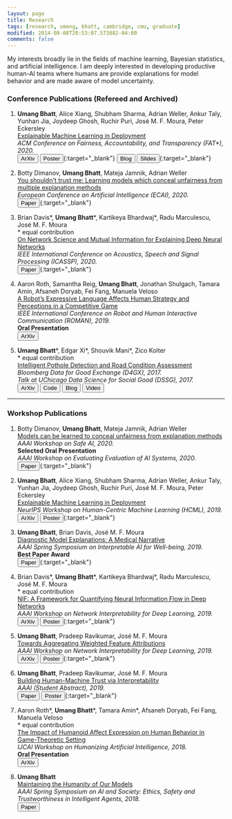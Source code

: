 ```yaml
---
layout: page
title: Research
tags: [research, umang, bhatt, cambridge, cmu, graduate]
modified: 2014-08-08T20:53:07.573882-04:00
comments: false
---
```


My interests broadly lie in the fields of machine learning, Bayesian statistics, and artificial intelligence.
I am deeply interested in developing productive human-AI teams where humans are provide explanations for model behavior and are made aware of model uncertainty. 

### Conference Publications (Refereed and Archived)

1. **Umang Bhatt**, Alice Xiang, Shubham Sharma, Adrian Weller, Ankur Taly, Yunhan Jia, Joydeep Ghosh, Ruchir Puri, Jos&eacute; M. F. Moura, Peter Eckersley  
[Explainable Machine Learning in Deployment]()   
*ACM Conference on Fairness, Accountability, and Transparency (FAT\*), 2020.*   
[<button type="button" class="btn btn-info">ArXiv</button>](https://arxiv.org/abs/1909.06342)
[<button type="button" class="btn btn-success">Poster</button>](/reports/hcml.pdf){:target="_blank"} 
[<button type="button" class="btn">Blog</button>](https://www.partnershiponai.org/xai-in-practice/)
[<button type="button" class="btn btn-warning">Slides</button>](/reports/fat_slides.pdf){:target="_blank"} 

1. Botty Dimanov, **Umang Bhatt**, Mateja Jamnik, Adrian Weller   
[You shouldn't trust me: Learning models which conceal unfairness from multiple explanation methods]()    
*European Conference on Artificial Intelligence (ECAI), 2020.*  
[<button type="button" class="btn btn-info">Paper</button>](/reports/ecai.pdf){:target="_blank"} 

1. Brian Davis\*, **Umang Bhatt**\*, Kartikeya Bhardwaj\*, Radu Marculescu, Jos&eacute; M. F. Moura   
\* equal contribution   
[On Network Science and Mutual Information for Explaining Deep Neural Networks]()   
*IEEE International Conference on Acoustics, Speech and Signal Processing (ICASSP), 2020.*   
[<button type="button" class="btn btn-info">Paper</button>](/reports/icassp_2020.pdf){:target="_blank"} 

1. Aaron Roth, Samantha Reig, **Umang Bhatt**, Jonathan Shulgach, Tamara Amin, Afsaneh Doryab, Fei Fang, Manuela Veloso   
[A Robot’s Expressive Language Affects Human Strategy and Perceptions in a Competitive Game]()    
*IEEE International Conference on Robot and Human Interactive Communication (ROMAN), 2019.*    
**Oral Presentation**   
[<button type="button" class="btn btn-info">ArXiv</button>](https://arxiv.org/abs/1910.11459)


1. **Umang Bhatt**\*, Edgar Xi\*, Shouvik Mani\*, Zico Kolter   
\* equal contribution  
[Intelligent Pothole Detection and Road Condition Assessment]()   
*Bloomberg Data for Good Exchange (D4GX), 2017.*    
*Talk at UChicago Data Science for Social Good (DSSG), 2017.*    
[<button type="button" class="btn btn-info">ArXiv</button>](https://arxiv.org/abs/1710.02595)
[<button type="button" class="btn btn-danger">Code</button>](https://github.com/shouvikmani/Intelligent-Pothole-Detection) 
[<button type="button" class="btn">Blog</button>](https://medium.com/@percepsense/intelligent-pothole-detection-879ef635dd38)
[<button type="button" class="btn btn-primary">Video</button>](https://www.youtube.com/watch?v=w6RMC_io--U&feature=emb_logo)

-----

### Workshop Publications

1. Botty Dimanov, **Umang Bhatt**, Mateja Jamnik, Adrian Weller   
[Models can be learned to conceal unfairness from explanation methods]()   
*AAAI Workshop on Safe AI, 2020.*    
**Selected Oral Presentation**     
*AAAI Workshop on Evaluating Evaluation of AI Systems, 2020.*        
[<button type="button" class="btn btn-info">Paper</button>](/reports/ecai.pdf){:target="_blank"} 

1. **Umang Bhatt**, Alice Xiang, Shubham Sharma, Adrian Weller, Ankur Taly, Yunhan Jia, Joydeep Ghosh, Ruchir Puri, Jos&eacute; M. F. Moura, Peter Eckersley  
[Explainable Machine Learning in Deployment]()    
*NeurIPS Workshop on Human-Centric Machine Learning (HCML), 2019.*    
[<button type="button" class="btn btn-info">ArXiv</button>](https://arxiv.org/abs/1909.06342)
[<button type="button" class="btn btn-success">Poster</button>](/reports/hcml.pdf){:target="_blank"} 

1. **Umang Bhatt**, Brian Davis, Jos&eacute; M. F. Moura     
[Diagnostic Model Explanations: A Medical Narrative]()    
*AAAI Spring Symposium on Interpretable AI for Well-being, 2019.*    
**Best Paper Award**    
[<button type="button" class="btn btn-info">Paper</button>](/reports/iaw.pdf){:target="_blank"}  

1. Brian Davis\*, **Umang Bhatt**\*, Kartikeya Bhardwaj\*, Radu Marculescu, Jos&eacute; M. F. Moura   
\* equal contribution      
[NIF: A Framework for Quantifying Neural Information Flow in Deep Networks]()      
*AAAI Workshop on Network Interpretability for Deep Learning, 2019.*     
[<button type="button" class="btn btn-info">ArXiv</button>](https://arxiv.org/abs/1901.08557)
[<button type="button" class="btn btn-success">Poster</button>](/reports/nif.pdf){:target="_blank"}  

1. **Umang Bhatt**, Pradeep Ravikumar, Jos&eacute; M. F. Moura   
[Towards Aggregating Weighted Feature Attributions]()    
*AAAI Workshop on Network Interpretability for Deep Learning, 2019.*    
[<button type="button" class="btn btn-info">ArXiv</button>](https://arxiv.org/abs/1901.10040)
[<button type="button" class="btn btn-success">Poster</button>](/reports/ava_wrkshp.pdf){:target="_blank"} 

1. **Umang Bhatt**, Pradeep Ravikumar, Jos&eacute; M. F. Moura   
[Building Human-Machine Trust via Interpretability]()    
*AAAI (Student Abstract), 2019.*    
[<button type="button" class="btn btn-info">Paper</button>](https://www.aaai.org/ojs/index.php/AAAI/article/view/5096)
[<button type="button" class="btn btn-success">Poster</button>](/reports/studentposter.pdf){:target="_blank"} 

1. Aaron Roth\*, **Umang Bhatt**\*, Tamara Amin\*, Afsaneh Doryab, Fei Fang, Manuela Veloso  
\* equal contribution   
[The Impact of Humanoid Affect Expression on Human Behavior in Game-Theoretic Setting]()      
*IJCAI Workshop on Humanizing Artificial Intelligence, 2018.*     
**Oral Presentation**   
[<button type="button" class="btn btn-info">ArXiv</button>](https://arxiv.org/abs/1806.03671)

1. **Umang Bhatt**  
[Maintaining the Humanity of Our Models]()    
*AAAI Spring Symposium on AI and Society: Ethics, Safety and Trustworthiness in Intelligent Agents, 2018.*     
[<button type="button" class="btn btn-info">Paper</button>](https://www.aaai.org/ocs/index.php/SSS/SSS18/paper/view/17478/15369)

